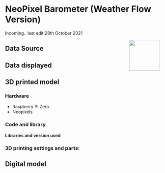# NeoPixel Barometer (Weather Flow Version)

Incoming.. last edit 28th October 2021

<img align="right" width="100" height="100" src="https://i0.wp.com/connected-environments.org/wp-content/uploads/2021/10/neopixelbarolongright.png?resize=91%2C1024&ssl=1/100/1000">

## Data Source

## Data displayed

## 3D printed model

### Hardware

- Raspberry Pi Zero
- Neopixels

### Code and library

**Libraries and version used**

### 3D printing settings and parts:

## Digital model
